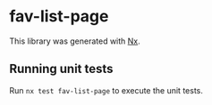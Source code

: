 # fav-list-page

This library was generated with [Nx](https://nx.dev).

## Running unit tests

Run `nx test fav-list-page` to execute the unit tests.
